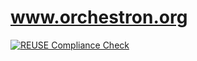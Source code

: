 # www.orchestron.org
[![REUSE Compliance Check](https://github.com/orchestron-orchestrator/www.orchestron.org/actions/workflows/reuse-compliance.yml/badge.svg)](https://github.com/orchestron-orchestrator/www.orchestron.org/actions/workflows/reuse-compliance.yml)
